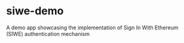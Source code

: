 # siwe-demo
A demo app showcasing the implementation of Sign In With Ethereum (SIWE) authentication mechanism
